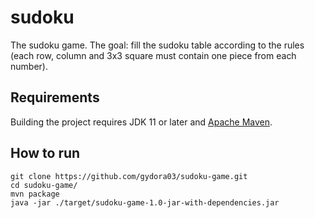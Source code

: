 # sudoku

The sudoku game.
The goal: fill the sudoku table according to the rules (each row, column and 3x3 square must contain one piece from each number).


## Requirements

Building the project requires JDK 11 or later and [Apache Maven](https://maven.apache.org/).

## How to run
```
git clone https://github.com/gydora03/sudoku-game.git
cd sudoku-game/
mvn package
java -jar ./target/sudoku-game-1.0-jar-with-dependencies.jar
```